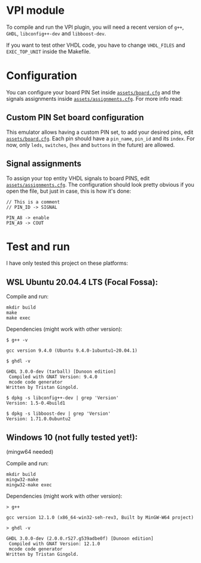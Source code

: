 # VPI module
To compile and run the VPI plugin, you will need a recent version of `g++`, `GHDL`, `libconfig++-dev` and `libboost-dev`.

If you want to test other VHDL code, you have to change `VHDL_FILES` and `EXEC_TOP_UNIT` inside the Makefile.


# Configuration

You can configure your board PIN Set inside [`assets/board.cfg`](https://github.com/roby2014/de10-emulator/blob/main/vhdl_vpi/assets/board.cfg) and the signals assignments inside [`assets/assignments.cfg`](https://github.com/roby2014/de10-emulator/blob/main/vhdl_vpi/assets/assignments.cfg).
For more info read: 

## Custom PIN Set board configuration
This emulator allows having a custom PIN set, to add your desired pins, edit [`assets/board.cfg`](https://github.com/roby2014/de10-emulator/blob/main/vhdl_vpi/assets/board.cfg).
Each pin should have a `pin_name`, `pin_id` and its `index`.
For now, only `leds`, `switches`, (`hex` and `buttons` in the future) are allowed.

## Signal assignments
To assign your top entity VHDL signals to board PINS, edit [`assets/assignments.cfg`](https://github.com/roby2014/de10-emulator/blob/main/vhdl_vpi/assets/assignments.cfg).
The configuration should look pretty obvious if you open the file, but just in case, this is how it's done:
```
// This is a comment
// PIN_ID -> SIGNAL

PIN_A8 -> enable
PIN_A9 -> COUT
```

# Test and run
I have only tested this project on these platforms:

## WSL Ubuntu 20.04.4 LTS (Focal Fossa):
Compile and run:
```
mkdir build
make
make exec
```

Dependencies (might work with other version):
```
$ g++ -v

gcc version 9.4.0 (Ubuntu 9.4.0-1ubuntu1~20.04.1)
```

```
$ ghdl -v

GHDL 3.0.0-dev (tarball) [Dunoon edition]
 Compiled with GNAT Version: 9.4.0
 mcode code generator
Written by Tristan Gingold.
```

```
$ dpkg -s libconfig++-dev | grep 'Version'
Version: 1.5-0.4build1
```

```
$ dpkg -s libboost-dev | grep 'Version'
Version: 1.71.0.0ubuntu2
```

## Windows 10 (not fully tested yet!):
(mingw64 needed)

Compile and run:
```
mkdir build
mingw32-make
mingw32-make exec
```

Dependencies (might work with other version):
```
> g++ 

gcc version 12.1.0 (x86_64-win32-seh-rev3, Built by MinGW-W64 project)
```

```
> ghdl -v 

GHDL 3.0.0-dev (2.0.0.r527.g539adbe0f) [Dunoon edition]
 Compiled with GNAT Version: 12.1.0
 mcode code generator
Written by Tristan Gingold.
```

